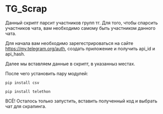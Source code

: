 # TG_Scrap

Данный скрипт парсит участников групп тг. Для того, чтобы спарсить участников чата, вам необходимо самому быть участником данного чата.

Для начала вам необходимо зарегестрироваться на сайте https://my.telegram.org/auth, создать приложение и получить api_id и api_hash.

Далее мы вставляем данные в скрипт, в указанныз местах.

После чего установить пару модулей:

    pip install csv
      
    pip install telethon

ВСЁ! Осталось только запустить, вставить полученный код и выбрать чат для скрапинга.
